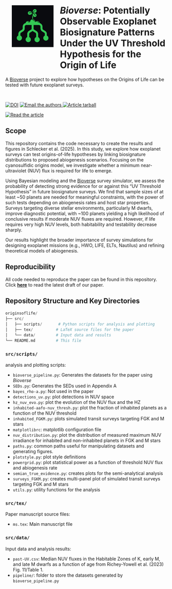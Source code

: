 <img align="left" width = "130" hspace="20" vspace="40" src="icon/OoL-icon_dark-green.jpg" alt="logo"/>

# _Bioverse_: Potentially Observable Exoplanet Biosignature Patterns Under the UV Threshold Hypothesis for the Origin of Life

A [Bioverse](https://github.com/danielapai/bioverse) project to explore how hypotheses on the Origins of Life can be tested with future exoplanet surveys.

<br>
<p>
<!-- <a href="https://github.com/matiscke/originsoflife/actions/workflows/build.yml"> -->
<!-- <img src="https://github.com/matiscke/originsoflife/actions/workflows/build.yml/badge.svg?branch=main" alt="Article status"/> -->
<!-- </a> -->
  

[![DOI](https://zenodo.org/badge/676742611.svg)](https://doi.org/10.5281/zenodo.15022722)
<a href="mailto:schlecker@arizona.edu">
<img src="https://img.shields.io/badge/contact-authors-blueviolet.svg?style=flat" alt="Email the authors"/>
<a href="https://github.com/matiscke/originsoflife/raw/main-pdf/arxiv.tar.gz">
<img src="https://img.shields.io/badge/article-tarball-blue.svg?style=flat" alt="Article tarball"/>
</a>
  
[//]: # (<a href="https://github.com/matiscke/originsoflife/raw/main-pdf/ms.pdf">)
[//]: # (<a href="https://github.com/matiscke/originsoflife/tree/main/src/tex/output/ms.pdf">)
  
<a href="https://github.com/matiscke/originsoflife/raw/main/src/tex/output/ms.pdf">
<img src="https://img.shields.io/badge/article-pdf-blue.svg?style=flat" alt="Read the article"/>
</a>
</p>


## Scope
This repository contains the code necessary to create the results and figures in Schlecker et al. (2025). In this study, we explore how exoplanet surveys can test origins-of-life hypotheses by linking biosignature distributions to proposed abiogenesis scenarios. Focusing on the cyanosulfidic origins model, we investigate whether a minimum near-ultraviolet (NUV) flux is required for life to emerge. 

Using Bayesian modeling and the [Bioverse](https://github.com/danielapai/bioverse) survey simulator, we assess the probability of detecting strong evidence for or against this “UV Threshold Hypothesis” in future biosignature surveys. We find that sample sizes of at least ~50 planets are needed for meaningful constraints, with the power of such tests depending on abiogenesis rates and host star properties. Surveys targeting diverse stellar environments, particularly M dwarfs, improve diagnostic potential, with ~100 planets yielding a high likelihood of conclusive results if moderate NUV fluxes are required. However, if life requires very high NUV levels, both habitability and testability decrease sharply. 

Our results highlight the broader importance of survey simulations for designing exoplanet missions (e.g., HWO, LIFE, ELTs, Nautilus) and refining theoretical models of abiogenesis.


## Reproducibility
All code needed to reproduce the paper can be found in this repository.
Click [**here**](https://github.com/matiscke/originsoflife/raw/main/src/tex/output/ms.pdf) to read the latest draft of our paper.

## Repository Structure and Key Directories

```python
originsoflife/
├── src/
│   ├── scripts/       # Python scripts for analysis and plotting
│   ├── tex/          # LaTeX source files for the paper
│   └── data/         # Input data and results
└── README.md         # This file
```

### `src/scripts/`
analysis and plotting scripts:
- `bioverse_pipeline.py`: Generates the datasets for the paper using _Bioverse_
- `SEDs.py`: Generates the SEDs used in Appendix A
- `bayes_rho-a.py`: Not used in the paper
- `detections_uv.py`: plot detections in NUV space
- `hz_nuv_evo.py`: plot the evolution of the NUV flux and the HZ
- `inhabited-aafo-nuv_thresh.py`: plot the fraction of inhabited planets as a function of the NUV threshold
- `inhabited_FGKM.py`: plots simulated transit surveys targeting FGK and M stars
- `matplotlibrc`: matplotlib configuration file
- `nuv_distribution.py`: plot the distribution of measured maximum NUV irradiance for inhabited and non-inhabited planets in FGK and M stars 
- `paths.py`: common paths useful for manipulating datasets and generating figures.
- `plotstyle.py`: plot style definitions
- `powergrid.py`: plot statistical power as a function of threshold NUV flux and abiogenesis rate
- `semian_true_evidence.py`: creates plots for the semi-analytical analysis 
- `surveys_FGKM.py`: creates multi-panel plot of simulated transit surveys targeting FGK and M stars 
- `utils.py`: utility functions for the analysis


### `src/tex/`
Paper manuscript source files: 
- `ms.tex`: Main manuscript file

### `src/data/`
Input data and analysis results:
- `past-UV.csv`: Median NUV fluxes in the Habitable Zones of K, early M, and late M dwarfs as a function of age from Richey-Yowell et al. (2023) Fig. 11/Table 1.
- `pipeline/`: folder to store the datasets generated by `bioverse_pipeline.py` 